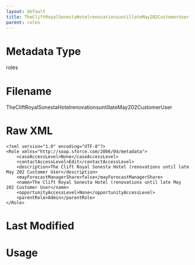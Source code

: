 ```yaml
---
layout: default
title: TheCliftRoyalSonestaHotelrenovationsuntillateMay202CustomerUser
parent: roles
---
```

# Metadata Type
roles


# Filename 
TheCliftRoyalSonestaHotelrenovationsuntillateMay202CustomerUser


# Raw XML
```
<?xml version="1.0" encoding="UTF-8"?>
<Role xmlns="http://soap.sforce.com/2006/04/metadata">
    <caseAccessLevel>None</caseAccessLevel>
    <contactAccessLevel>Edit</contactAccessLevel>
    <description>The Clift Royal Sonesta Hotel (renovations until late May 202 Customer User</description>
    <mayForecastManagerShare>false</mayForecastManagerShare>
    <name>The Clift Royal Sonesta Hotel (renovations until late May 202 Customer User</name>
    <opportunityAccessLevel>None</opportunityAccessLevel>
    <parentRole>Admin</parentRole>
</Role>
```


# Last Modified


# Usage
